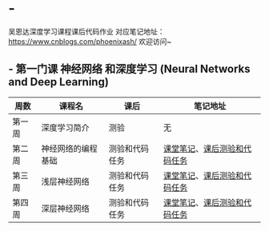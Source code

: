 # -
吴恩达深度学习课程课后代码作业
对应笔记地址：https://www.cnblogs.com/phoenixash/  欢迎访问~

## - 第一门课 神经网络 和深度学习 (Neural Networks and Deep Learning)

| 周数   | 课程名             | 课后           | 笔记地址                                 |
| ------ | ------------------ | -------------- | ---------------------------------------- |
| 第一周 | 深度学习简介       | 测验           | 无                                       |
| 第二周 | 神经网络的编程基础 | 测验和代码任务 | [课堂笔记][wl1]、[课后测验和代码任务][1] |
| 第三周 | 浅层神经网络       | 测验和代码任务 | [课堂笔记][wl2]、[课后测验和代码任务][2] |
| 第四周 | 深层神经网络       | 测验和代码任务 | [课堂笔记][wl3]、[课后测验和代码任务][3] |

[1]:https://www.cnblogs.com/phoenixash/p/11990146.html
[2]:https://www.cnblogs.com/phoenixash/p/12027801.html
[3]:https://www.cnblogs.com/phoenixash/p/12048137.html
[wl1]:https://www.cnblogs.com/phoenixash/p/11943611.html
[wl2]:https://www.cnblogs.com/phoenixash/p/12015698.html

[wl3]:https://www.cnblogs.com/phoenixash/p/12044648.html

